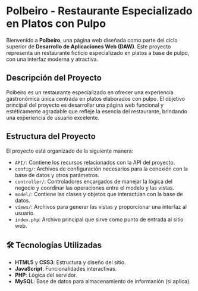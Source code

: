# Polbeiro - Restaurante Especializado en Platos con Pulpo

Bienvenido a **Polbeiro**, una página web diseñada como parte del ciclo superior de **Desarrollo de Aplicaciones Web (DAW)**. 
Este proyecto representa un restaurante ficticio especializado en platos a base de pulpo, con una interfaz moderna y atractiva.

## Descripción del Proyecto

Polbeiro es un restaurante especializado en ofrecer una experiencia gastronómica única centrada en platos elaborados con pulpo. 
El objetivo principal del proyecto es desarrollar una página web funcional y estéticamente agradable que refleje la esencia del restaurante, 
brindando una experiencia de usuario excelente.

## Estructura del Proyecto

El proyecto está organizado de la siguiente manera:

- `API/`: Contiene los recursos relacionados con la API del proyecto.
- `config/`: Archivos de configuración necesarios para la conexión con la base de datos y otros parámetros.
- `controller/`: Controladores encargados de manejar la lógica del negocio y coordinar las operaciones entre el modelo y las vistas.
- `model/`: Contiene las clases y objetos que interactúan con la base de datos.
- `views/`: Archivos para generar las vistas y proporcionar una interfaz al usuario.
- `index.php`: Archivo principal que sirve como punto de entrada al sitio web.

## 🛠️ Tecnologías Utilizadas

- **HTML5** y **CSS3**: Estructura y diseño del sitio.
- **JavaScript**: Funcionalidades interactivas.
- **PHP**: Lógica del servidor.
- **MySQL**: Base de datos para almacenamiento de información (si aplica).
